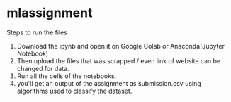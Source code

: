 # mlassignment

Steps to run the files

1) Download the ipynb and open it on Google Colab or Anaconda(Jupyter Notebook)
2) Then upload the files that was scrapped / even link of website can be changed for data.
3) Run all the cells of the notebooks.
4) you'll get an output of the assignment as submission.csv using algorithms used to classify the dataset.
